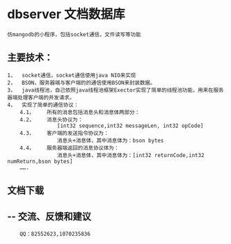 dbserver 文档数据库
=============================================
	仿mangodb的小程序，包括socket通信，文件读写等功能 
 
主要技术：
-----------------
	1，	socket通信，socket通信使用java NIO来实现
	2，	BSON，服务器端与客户端的的通信使用BSON来封装数据。
	3，	java线程池，自己依照java线程池框架Exector实现了简单的线程池功能，用来在服务器端处理客户端的并发请求。
	4，	实现了简单的通信协议：
		4.1，	所有的消息包括消息头和消息体两部分：
		4.2，	消息头协议为：
					[int32 sequence,int32 messageLen, int32 opCode]
		4.3，	客户端的发送指令协议为：
					消息头+消息体，其中消息体为：bson bytes
		4.4，	服务器端返回的消息协议体为：
		 			消息头+消息体，其中消息体为：[int32 returnCode,int32 numReturn,bson bytes] 
		…….
 	
 
文档下载
--------
--
交流、反馈和建议
---------------
		QQ：82552623,1070235836



